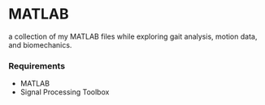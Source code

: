 # MATLAB 

a collection of my MATLAB files while exploring gait analysis, motion data, and biomechanics.  

### Requirements

- MATLAB
- Signal Processing Toolbox
